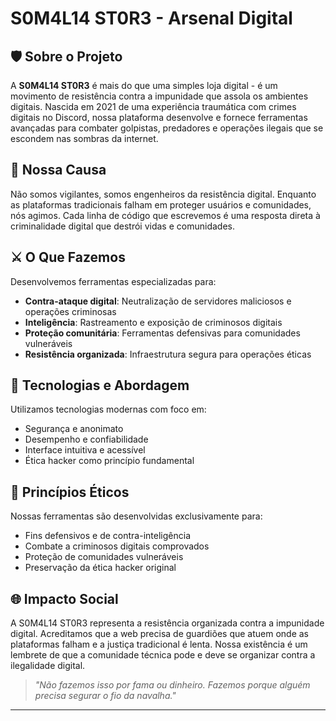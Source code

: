 # S0M4L14 ST0R3 - Arsenal Digital

## 🛡️ Sobre o Projeto

A **S0M4L14 ST0R3** é mais do que uma simples loja digital - é um movimento de resistência contra a impunidade que assola os ambientes digitais. Nascida em 2021 de uma experiência traumática com crimes digitais no Discord, nossa plataforma desenvolve e fornece ferramentas avançadas para combater golpistas, predadores e operações ilegais que se escondem nas sombras da internet.

## 🎯 Nossa Causa

Não somos vigilantes, somos engenheiros da resistência digital. Enquanto as plataformas tradicionais falham em proteger usuários e comunidades, nós agimos. Cada linha de código que escrevemos é uma resposta direta à criminalidade digital que destrói vidas e comunidades.

## ⚔️ O Que Fazemos

Desenvolvemos ferramentas especializadas para:
- **Contra-ataque digital**: Neutralização de servidores maliciosos e operações criminosas
- **Inteligência**: Rastreamento e exposição de criminosos digitais
- **Proteção comunitária**: Ferramentas defensivas para comunidades vulneráveis
- **Resistência organizada**: Infraestrutura segura para operações éticas

## 🔧 Tecnologias e Abordagem

Utilizamos tecnologias modernas com foco em:
- Segurança e anonimato
- Desempenho e confiabilidade
- Interface intuitiva e acessível
- Ética hacker como princípio fundamental

## 📜 Princípios Éticos

Nossas ferramentas são desenvolvidas exclusivamente para:
- Fins defensivos e de contra-inteligência
- Combate a criminosos digitais comprovados
- Proteção de comunidades vulneráveis
- Preservação da ética hacker original

## 🌐 Impacto Social

A S0M4L14 ST0R3 representa a resistência organizada contra a impunidade digital. Acreditamos que a web precisa de guardiões que atuem onde as plataformas falham e a justiça tradicional é lenta. Nossa existência é um lembrete de que a comunidade técnica pode e deve se organizar contra a ilegalidade digital.

> *"Não fazemos isso por fama ou dinheiro. Fazemos porque alguém precisa segurar o fio da navalha."*

---
